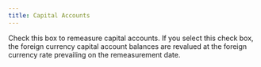 ```yaml
---
title: Capital Accounts
---
```



Check this box to remeasure capital accounts. If you select this check  box, the foreign currency capital account balances are revalued at the  foreign currency rate prevailing on the remeasurement  date.
